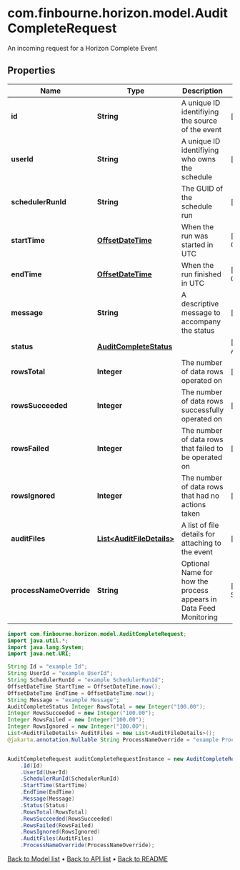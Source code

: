 # com.finbourne.horizon.model.AuditCompleteRequest
An incoming request for a Horizon Complete Event

## Properties

Name | Type | Description | Notes
------------ | ------------- | ------------- | -------------
**id** | **String** | A unique ID identifiying the source of the event | [default to String]
**userId** | **String** | A unique ID identifiying who owns the schedule | [default to String]
**schedulerRunId** | **String** | The GUID of the schedule run | [default to String]
**startTime** | [**OffsetDateTime**](OffsetDateTime.md) | When the run was started in UTC | [default to OffsetDateTime]
**endTime** | [**OffsetDateTime**](OffsetDateTime.md) | When the run finished in UTC | [default to OffsetDateTime]
**message** | **String** | A descriptive message to accompany the status | [default to String]
**status** | [**AuditCompleteStatus**](AuditCompleteStatus.md) |  | [default to AuditCompleteStatus]
**rowsTotal** | **Integer** | The number of data rows operated on | [default to Integer]
**rowsSucceeded** | **Integer** | The number of data rows successfully operated on | [default to Integer]
**rowsFailed** | **Integer** | The number of data rows that failed to be operated on | [default to Integer]
**rowsIgnored** | **Integer** | The number of data rows that had no actions taken | [default to Integer]
**auditFiles** | [**List&lt;AuditFileDetails&gt;**](AuditFileDetails.md) | A list of file details for attaching to the event | [default to List<AuditFileDetails>]
**processNameOverride** | **String** | Optional Name for how the process appears in Data Feed Monitoring | [optional] [default to String]

```java
import com.finbourne.horizon.model.AuditCompleteRequest;
import java.util.*;
import java.lang.System;
import java.net.URI;

String Id = "example Id";
String UserId = "example UserId";
String SchedulerRunId = "example SchedulerRunId";
OffsetDateTime StartTime = OffsetDateTime.now();
OffsetDateTime EndTime = OffsetDateTime.now();
String Message = "example Message";
AuditCompleteStatus Integer RowsTotal = new Integer("100.00");
Integer RowsSucceeded = new Integer("100.00");
Integer RowsFailed = new Integer("100.00");
Integer RowsIgnored = new Integer("100.00");
List<AuditFileDetails> AuditFiles = new List<AuditFileDetails>();
@jakarta.annotation.Nullable String ProcessNameOverride = "example ProcessNameOverride";


AuditCompleteRequest auditCompleteRequestInstance = new AuditCompleteRequest()
    .Id(Id)
    .UserId(UserId)
    .SchedulerRunId(SchedulerRunId)
    .StartTime(StartTime)
    .EndTime(EndTime)
    .Message(Message)
    .Status(Status)
    .RowsTotal(RowsTotal)
    .RowsSucceeded(RowsSucceeded)
    .RowsFailed(RowsFailed)
    .RowsIgnored(RowsIgnored)
    .AuditFiles(AuditFiles)
    .ProcessNameOverride(ProcessNameOverride);
```


[Back to Model list](../README.md#documentation-for-models) &#8226; [Back to API list](../README.md#documentation-for-api-endpoints) &#8226; [Back to README](../README.md)
